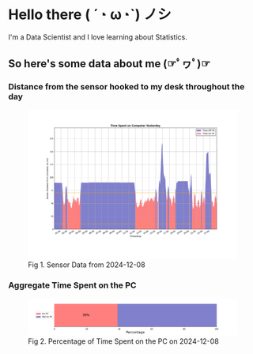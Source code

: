
# Hello there ( ´◔ ω◔`) ノシ

I'm a Data Scientist and I love learning about Statistics.

## So here's some data about me (☞ﾟヮﾟ)☞


### Distance from the sensor hooked to my desk throughout the day
<figure>
  <picture>
    <source media="(prefers-color-scheme: dark)" srcset="Pi/readme/graphs/lineplot/dark-plot-2024-12-08.png">
    <source media="(prefers-color-scheme: light)" srcset="Pi/readme/graphs/lineplot/light-plot-2024-12-08.png">
    <img alt="Shows a black logo in light color mode and a white one in dark color mode." src="Pi/readme/graphs/lineplot/light-plot-2024-12-08.png">
  </picture>
  <figcaption>Fig 1. Sensor Data from 2024-12-08</figcaption>
</figure>



### Aggregate Time Spent on the PC
<figure>
  <picture>
    <source media="(prefers-color-scheme: dark)" srcset="Pi/readme/graphs/barplot/dark-plot-2024-12-08.png">
    <source media="(prefers-color-scheme: light)" srcset="Pi/readme/graphs/barplot/light-plot-2024-12-08.png">
    <img alt="Shows a black logo in light color mode and a white one in dark color mode." src="Pi/readme/graphs/barplot/light-plot-2024-12-08.png">
  </picture>
  <figcaption>Fig 2. Percentage of Time Spent on the PC on 2024-12-08</figcaption>
</figure>
